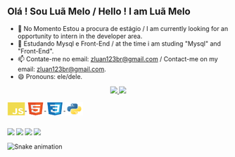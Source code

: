## Olá ! Sou Luã Melo / Hello ! I am Luã Melo

- 🔭 No Momento Estou a procura de estágio / I am currently looking for an opportunity to intern in the developer area.
- 🌱 Estudando Mysql e Front-End / at the time i am studing "Mysql" and "Front-End".
- 📫 Contate-me no email: zluan123br@gmail.com / Contact-me on my email: zluan123br@gmail.com.
- 😄 Pronouns: ele/dele.

<div align="center">
  <a href="https://github.com/ZmeloGod">
  <img height="180em" src="https://github-readme-stats.vercel.app/api?username=ZmeloGod&show_icons=true&theme=dark&include_all_commits=true&count_private=true"/>
  <img height="180em" src="https://github-readme-stats.vercel.app/api/top-langs/?username=ZmeloGod&layout=compact&langs_count=7&theme=dark"/>
</div>

<div style="display: inline_block"><br>
  <img align="center" alt="Rafa-Js" height="30" width="40" src="https://raw.githubusercontent.com/devicons/devicon/master/icons/javascript/javascript-plain.svg">
  <img align="center" alt="Rafa-HTML" height="30" width="40" src="https://raw.githubusercontent.com/devicons/devicon/master/icons/html5/html5-original.svg">
  <img align="center" alt="Rafa-CSS" height="30" width="40" src="https://raw.githubusercontent.com/devicons/devicon/master/icons/css3/css3-original.svg">
  <img align="center" alt="Rafa-Python" height="30" width="40" src="https://raw.githubusercontent.com/devicons/devicon/master/icons/python/python-original.svg">
</div>

##

<div>
  <a href="https://www.instagram.com/melo.l04/" target="_blank"><img src="https://img.shields.io/badge/-Instagram-%23E4405F?style=for-the-badge&logo=instagram&logoColor=white" target="_blank"></a>
 <a href="https://discordapp.com/users/494531761251024939" target="_blank"><img src="https://img.shields.io/badge/Discord-7289DA?style=for-the-badge&logo=discord&logoColor=white" target="_blank"></a> 
  <a href = "mailto:zluan123br@gmail.com"><img src="https://img.shields.io/badge/-Gmail-%23333?style=for-the-badge&logo=gmail&logoColor=white" target="_blank"></a>
  <a href="https://www.linkedin.com/in/luã-melo-636a96231/" target="_blank"><img src="https://img.shields.io/badge/-LinkedIn-%230077B5?style=for-the-badge&logo=linkedin&logoColor=white" target="_blank"></a> 

![Snake animation](https://github.com/ZmeloGod/ZmeloGod/blob/output/github-contribution-grid-snake.svg)

</div>
